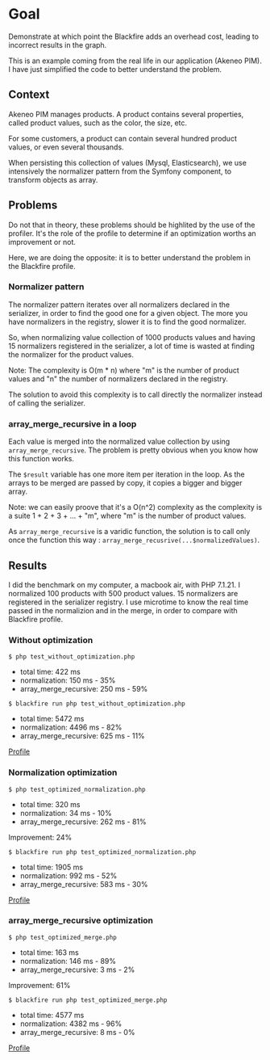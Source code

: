 # Goal

Demonstrate at which point the Blackfire adds an overhead cost, leading to incorrect results in the graph.

This is an example coming from the real life in our application (Akeneo PIM). I have just simplified the code to better understand the problem. 

## Context

Akeneo PIM manages products.
A product contains several properties, called product values, such as the color, the size, etc.

For some customers, a product can contain several hundred product values, or even several thousands.

When persisting this collection of values (Mysql, Elasticsearch), we use intensively the normalizer pattern from the Symfony component, to transform objects as array.

## Problems

Do not that in theory, these problems should be highlited by the use of the profiler.
It's the role of the profile to determine if an optimization worths an improvement or not.

Here, we are doing the opposite: it is to better understand the problem in the Blackfire profile.

### Normalizer pattern

The normalizer pattern iterates over all normalizers declared in the serializer, in order to find the good one for a given object.
The more you have normalizers in the registry, slower it is to find the good normalizer.

So, when normalizing value collection of 1000 products values and having 15 normalizers registered in the serializer, a lot of time is wasted at finding the normalizer for the product values. 

Note: The complexity is O(m * n) where "m" is the number of product values and "n" the number of normalizers declared in the registry.

The solution to avoid this complexity is to call directly the normalizer instead of calling the serializer.

### array_merge_recursive in a loop

Each value is merged into the normalized value collection by using `array_merge_recursive`.
The problem is pretty obvious when you know how this function works.

The `$result` variable has one more item per iteration in the loop.
As the arrays to be merged are passed by copy, it copies a bigger and bigger array.

Note: we can easily proove that it's a O(n^2) complexity as the complexity is a suite 1 + 2 + 3 + ... + "m", where "m" is the number of product values.

As `array_merge_recursive` is a varidic function, the solution is to call only once the function this way : `array_merge_recusrive(...$normalizedValues)`.

## Results

I did the benchmark on my computer, a macbook air, with PHP 7.1.21.
I normalized 100 products with 500 product values. 15 normalizers are registered in the serializer registry.
I use microtime to know the real time passed in the normalizion and in the merge, in order to compare with Blackfire profile.

### Without optimization

```
$ php test_without_optimization.php
```

- total time: 422 ms
- normalization: 150 ms - 35%
- array_merge_recursive: 250 ms - 59%

```
$ blackfire run php test_without_optimization.php
```

- total time: 5472 ms 
- normalization: 4496 ms - 82%
- array_merge_recursive: 625 ms - 11%

[Profile](https://blackfire.io/profiles/9d9f444b-4c29-4274-bfd3-0a9ae145e26c/graph)

### Normalization optimization

```
$ php test_optimized_normalization.php
```

- total time: 320 ms 
- normalization: 34 ms - 10%
- array_merge_recursive: 262 ms - 81%

Improvement: 24%

```
$ blackfire run php test_optimized_normalization.php
```

- total time: 1905 ms 
- normalization: 992 ms - 52%
- array_merge_recursive: 583 ms - 30%

[Profile](https://blackfire.io/profiles/63ff0b4c-0de1-4bec-b6bc-df81df688e33/graph)

### array_merge_recursive optimization

```
$ php test_optimized_merge.php
```

- total time: 163 ms
- normalization: 146 ms - 89%
- array_merge_recursive: 3 ms - 2%

Improvement: 61%

```
$ blackfire run php test_optimized_merge.php
```

- total time: 4577 ms 
- normalization: 4382 ms - 96%
- array_merge_recursive: 8 ms - 0%

[Profile](https://blackfire.io/profiles/1435db77-1d66-4fd1-a6cc-d7aba800a4e7/graph)
